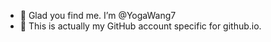 - 👋 Glad you find me. I’m @YogaWang7
- 👀 This is actually my GitHub account specific for github.io.

<!---
YogaWang7/YogaWang7 is a ✨ special ✨ repository because its `README.md` (this file) appears on your GitHub profile.
You can click the Preview link to take a look at your changes.
--->

